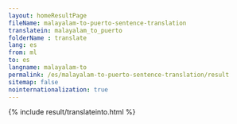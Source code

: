 ```yaml
---
layout: homeResultPage
fileName: malayalam-to-puerto-sentence-translation
translatein: malayalam_to_puerto
folderName : translate
lang: es
from: ml
to: es
langname: malayalam-to
permalink: /es/malayalam-to-puerto-sentence-translation/result
sitemap: false
nointernationalization: true
---
```

{% include result/translateinto.html %}

<script src="/js/result/translation.js" data-foldername="{{page.folderName}}" data-lang="{{page.lang}}"></script>

